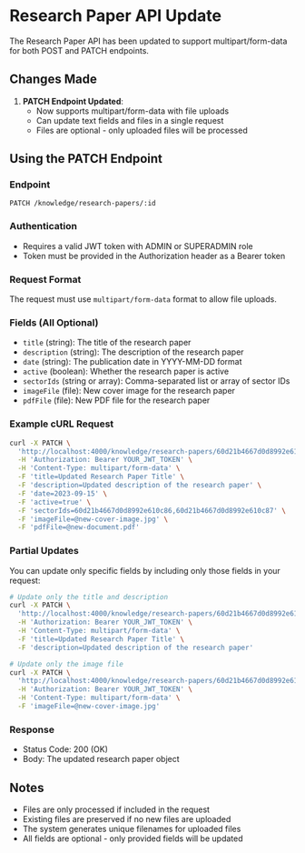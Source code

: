 # Research Paper API Update

The Research Paper API has been updated to support multipart/form-data for both POST and PATCH endpoints.

## Changes Made

1. **PATCH Endpoint Updated**:
   - Now supports multipart/form-data with file uploads
   - Can update text fields and files in a single request
   - Files are optional - only uploaded files will be processed

## Using the PATCH Endpoint

### Endpoint

```
PATCH /knowledge/research-papers/:id
```

### Authentication

- Requires a valid JWT token with ADMIN or SUPERADMIN role
- Token must be provided in the Authorization header as a Bearer token

### Request Format

The request must use `multipart/form-data` format to allow file uploads.

### Fields (All Optional)

- `title` (string): The title of the research paper
- `description` (string): The description of the research paper
- `date` (string): The publication date in YYYY-MM-DD format
- `active` (boolean): Whether the research paper is active
- `sectorIds` (string or array): Comma-separated list or array of sector IDs
- `imageFile` (file): New cover image for the research paper
- `pdfFile` (file): New PDF file for the research paper

### Example cURL Request

```bash
curl -X PATCH \
  'http://localhost:4000/knowledge/research-papers/60d21b4667d0d8992e610c85' \
  -H 'Authorization: Bearer YOUR_JWT_TOKEN' \
  -H 'Content-Type: multipart/form-data' \
  -F 'title=Updated Research Paper Title' \
  -F 'description=Updated description of the research paper' \
  -F 'date=2023-09-15' \
  -F 'active=true' \
  -F 'sectorIds=60d21b4667d0d8992e610c86,60d21b4667d0d8992e610c87' \
  -F 'imageFile=@new-cover-image.jpg' \
  -F 'pdfFile=@new-document.pdf'
```

### Partial Updates

You can update only specific fields by including only those fields in your request:

```bash
# Update only the title and description
curl -X PATCH \
  'http://localhost:4000/knowledge/research-papers/60d21b4667d0d8992e610c85' \
  -H 'Authorization: Bearer YOUR_JWT_TOKEN' \
  -H 'Content-Type: multipart/form-data' \
  -F 'title=Updated Research Paper Title' \
  -F 'description=Updated description of the research paper'

# Update only the image file
curl -X PATCH \
  'http://localhost:4000/knowledge/research-papers/60d21b4667d0d8992e610c85' \
  -H 'Authorization: Bearer YOUR_JWT_TOKEN' \
  -H 'Content-Type: multipart/form-data' \
  -F 'imageFile=@new-cover-image.jpg'
```

### Response

- Status Code: 200 (OK)
- Body: The updated research paper object

## Notes

- Files are only processed if included in the request
- Existing files are preserved if no new files are uploaded
- The system generates unique filenames for uploaded files
- All fields are optional - only provided fields will be updated
